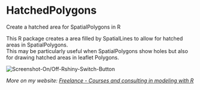 # HatchedPolygons
Create a hatched area for SpatialPolygons in R

This R package creates a area filled by SpatialLines to allow for hatched areas in SpatialPolygons.  
This may be particularly useful when SpatialPolygons show holes but also for drawing hatched areas in leaflet Polygons.


![Screenshot-On/Off-Rshiny-Switch-Button](https://github.com/statnmap/HatchedPolygons/blob/master/Leaflet_Snapshot.png)

_More on my website: [Freelance - Courses and consulting in modeling with R](https://statnmap.com/)_